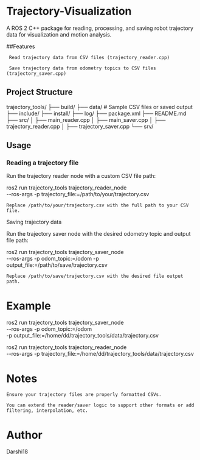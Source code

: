 # Trajectory-Visualization

A ROS 2 C++ package for reading, processing, and saving robot trajectory data for visualization and motion analysis.

 ##Features

     Read trajectory data from CSV files (trajectory_reader.cpp)

     Save trajectory data from odometry topics to CSV files (trajectory_saver.cpp)

## Project Structure

trajectory_tools/
├── build/
├── data/                     # Sample CSV files or saved output
├── include/
├── install/
├── log/
├── package.xml
├── README.md
├── src/
│   ├── main_reader.cpp
│   ├── main_saver.cpp
│   ├── trajectory_reader.cpp
│   ├── trajectory_saver.cpp
└── srv/

## Usage
### Reading a trajectory file

Run the trajectory reader node with a custom CSV file path:

ros2 run trajectory_tools trajectory_reader_node \
  --ros-args -p trajectory_file:=/path/to/your/trajectory.csv

    Replace /path/to/your/trajectory.csv with the full path to your CSV file.

Saving trajectory data

Run the trajectory saver node with the desired odometry topic and output file path:

ros2 run trajectory_tools trajectory_saver_node \
  --ros-args -p odom_topic:=/odom -p output_file:=/path/to/save/trajectory.csv

    Replace /path/to/save/trajectory.csv with the desired file output path.

# Example

ros2 run trajectory_tools trajectory_saver_node \
  --ros-args -p odom_topic:=/odom \
  -p output_file:=/home/dd/trajectory_tools/data/trajectory.csv

ros2 run trajectory_tools trajectory_reader_node \
  --ros-args -p trajectory_file:=/home/dd/trajectory_tools/data/trajectory.csv

# Notes

    Ensure your trajectory files are properly formatted CSVs.

    You can extend the reader/saver logic to support other formats or add filtering, interpolation, etc.

# Author

Darshi18
